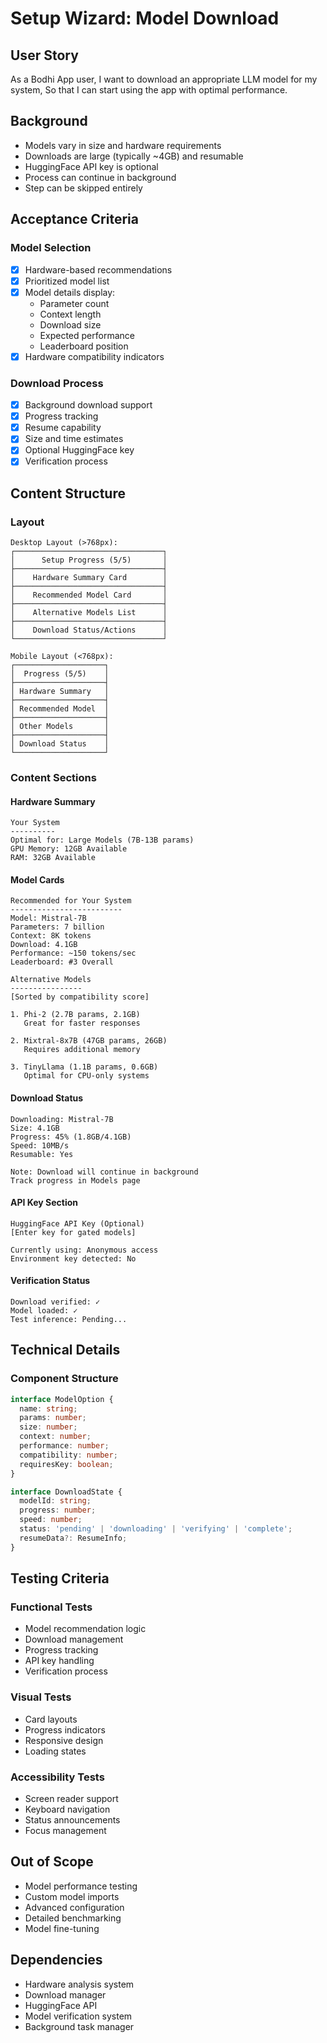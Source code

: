 # Setup Wizard: Model Download

## User Story

As a Bodhi App user,
I want to download an appropriate LLM model for my system,
So that I can start using the app with optimal performance.

## Background

- Models vary in size and hardware requirements
- Downloads are large (typically ~4GB) and resumable
- HuggingFace API key is optional
- Process can continue in background
- Step can be skipped entirely

## Acceptance Criteria

### Model Selection

- [x] Hardware-based recommendations
- [x] Prioritized model list
- [x] Model details display:
  - Parameter count
  - Context length
  - Download size
  - Expected performance
  - Leaderboard position
- [x] Hardware compatibility indicators

### Download Process

- [x] Background download support
- [x] Progress tracking
- [x] Resume capability
- [x] Size and time estimates
- [x] Optional HuggingFace key
- [x] Verification process

## Content Structure

### Layout

```
Desktop Layout (>768px):
┌─────────────────────────────────┐
│      Setup Progress (5/5)       │
├─────────────────────────────────┤
│    Hardware Summary Card        │
├─────────────────────────────────┤
│    Recommended Model Card       │
├─────────────────────────────────┤
│    Alternative Models List      │
├─────────────────────────────────┤
│    Download Status/Actions      │
└─────────────────────────────────┘

Mobile Layout (<768px):
┌────────────────────┐
│  Progress (5/5)    │
├────────────────────┤
│ Hardware Summary   │
├────────────────────┤
│ Recommended Model  │
├────────────────────┤
│ Other Models       │
├────────────────────┤
│ Download Status    │
└────────────────────┘
```

### Content Sections

#### Hardware Summary

```
Your System
----------
Optimal for: Large Models (7B-13B params)
GPU Memory: 12GB Available
RAM: 32GB Available
```

#### Model Cards

```
Recommended for Your System
-------------------------
Model: Mistral-7B
Parameters: 7 billion
Context: 8K tokens
Download: 4.1GB
Performance: ~150 tokens/sec
Leaderboard: #3 Overall

Alternative Models
----------------
[Sorted by compatibility score]

1. Phi-2 (2.7B params, 2.1GB)
   Great for faster responses

2. Mixtral-8x7B (47GB params, 26GB)
   Requires additional memory

3. TinyLlama (1.1B params, 0.6GB)
   Optimal for CPU-only systems
```

#### Download Status

```
Downloading: Mistral-7B
Size: 4.1GB
Progress: 45% (1.8GB/4.1GB)
Speed: 10MB/s
Resumable: Yes

Note: Download will continue in background
Track progress in Models page
```

#### API Key Section

```
HuggingFace API Key (Optional)
[Enter key for gated models]

Currently using: Anonymous access
Environment key detected: No
```

#### Verification Status

```
Download verified: ✓
Model loaded: ✓
Test inference: Pending...
```

## Technical Details

### Component Structure

```typescript
interface ModelOption {
  name: string;
  params: number;
  size: number;
  context: number;
  performance: number;
  compatibility: number;
  requiresKey: boolean;
}

interface DownloadState {
  modelId: string;
  progress: number;
  speed: number;
  status: 'pending' | 'downloading' | 'verifying' | 'complete';
  resumeData?: ResumeInfo;
}
```

## Testing Criteria

### Functional Tests

- Model recommendation logic
- Download management
- Progress tracking
- API key handling
- Verification process

### Visual Tests

- Card layouts
- Progress indicators
- Responsive design
- Loading states

### Accessibility Tests

- Screen reader support
- Keyboard navigation
- Status announcements
- Focus management

## Out of Scope

- Model performance testing
- Custom model imports
- Advanced configuration
- Detailed benchmarking
- Model fine-tuning

## Dependencies

- Hardware analysis system
- Download manager
- HuggingFace API
- Model verification system
- Background task manager
